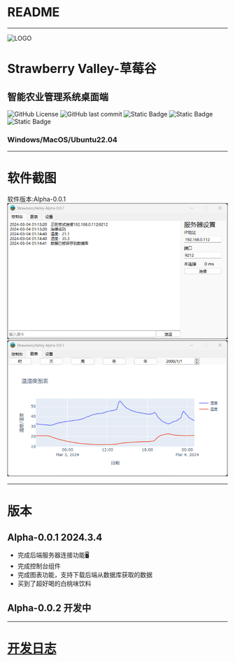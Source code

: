 # README
***
![LOGO](pics/main.ico)
# Strawberry Valley-草莓谷
## 智能农业管理系统桌面端
![GitHub License](https://img.shields.io/github/license/JamesXiaoMo/StrawberryValleyProject_Desktop) ![GitHub last commit](https://img.shields.io/github/last-commit/JamesXiaoMo/StrawberryValleyProject_Desktop) ![Static Badge](https://img.shields.io/badge/Author-JamesXiaoMo-blue?style=flat) ![Static Badge](https://img.shields.io/badge/based-Pyqt6-green?style=flat)
 ![Static Badge](https://img.shields.io/badge/%E8%BF%9B%E5%BA%A6-%E5%86%85%E6%B5%8B%E7%89%88-red?style=for-the-badge)

### Windows/MacOS/Ubuntu22.04
***
# 软件截图
软件版本:Alpha-0.0.1
![software_screen_1](git_files/imgs/software_sreenware_1.png)
![software_screen_2](git_files/imgs/software_sreenware_2.png)
***
# 版本
## Alpha-0.0.1  2024.3.4
* 完成后端服务器连接功能🖥
* 完成控制台组件
* 完成图表功能，支持下载后端从数据库获取的数据
* 买到了超好喝的白桃味饮料
## Alpha-0.0.2  开发中
***
# [开发日志](/git_files/DevelopmentLog.md)